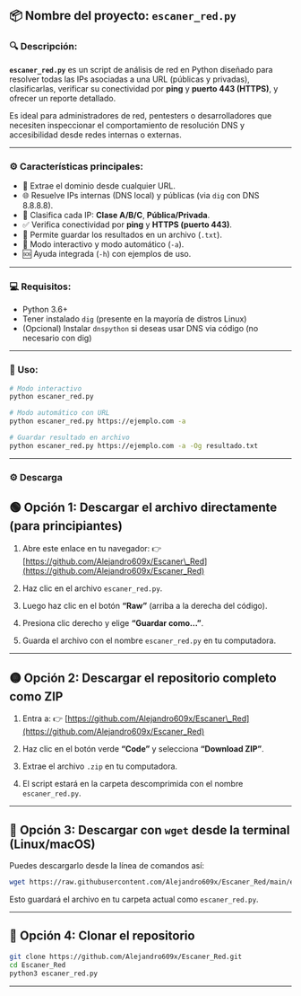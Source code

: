 ## 📦 Nombre del proyecto: `escaner_red.py`

### 🔍 Descripción:

**`escaner_red.py`** es un script de análisis de red en Python diseñado para resolver todas las IPs asociadas a una URL (públicas y privadas), clasificarlas, verificar su conectividad por **ping** y **puerto 443 (HTTPS)**, y ofrecer un reporte detallado.

Es ideal para administradores de red, pentesters o desarrolladores que necesiten inspeccionar el comportamiento de resolución DNS y accesibilidad desde redes internas o externas.

---

### ⚙️ Características principales:

* 🔎 Extrae el dominio desde cualquier URL.
* 🌐 Resuelve IPs internas (DNS local) y públicas (via `dig` con DNS 8.8.8.8).
* 📡 Clasifica cada IP: **Clase A/B/C**, **Pública/Privada**.
* ✅ Verifica conectividad por **ping** y **HTTPS (puerto 443)**.
* 📁 Permite guardar los resultados en un archivo (`.txt`).
* 🧠 Modo interactivo y modo automático (`-a`).
* 🆘 Ayuda integrada (`-h`) con ejemplos de uso.

---

### 💻 Requisitos:

* Python 3.6+
* Tener instalado `dig` (presente en la mayoría de distros Linux)
* (Opcional) Instalar `dnspython` si deseas usar DNS via código (no necesario con dig)

---

### 🚀 Uso:

```bash
# Modo interactivo
python escaner_red.py

# Modo automático con URL
python escaner_red.py https://ejemplo.com -a

# Guardar resultado en archivo
python escaner_red.py https://ejemplo.com -a -Og resultado.txt
```
---

### ⚙️ Descarga

## 🟢 Opción 1: Descargar el archivo directamente (para principiantes)

1. Abre este enlace en tu navegador:
   👉 [https://github.com/Alejandro609x/Escaner\_Red](https://github.com/Alejandro609x/Escaner_Red)

2. Haz clic en el archivo `escaner_red.py`.

3. Luego haz clic en el botón **“Raw”** (arriba a la derecha del código).

4. Presiona clic derecho y elige **“Guardar como…”**.

5. Guarda el archivo con el nombre `escaner_red.py` en tu computadora.

---

## 🟡 Opción 2: Descargar el repositorio completo como ZIP

1. Entra a:
   👉 [https://github.com/Alejandro609x/Escaner\_Red](https://github.com/Alejandro609x/Escaner_Red)

2. Haz clic en el botón verde **“Code”** y selecciona **“Download ZIP”**.

3. Extrae el archivo `.zip` en tu computadora.

4. El script estará en la carpeta descomprimida con el nombre `escaner_red.py`.

---

## 🔵 Opción 3: Descargar con `wget` desde la terminal (Linux/macOS)

Puedes descargarlo desde la línea de comandos así:

```bash
wget https://raw.githubusercontent.com/Alejandro609x/Escaner_Red/main/escaner_red.py
```

Esto guardará el archivo en tu carpeta actual como `escaner_red.py`.

---

## 🔴 Opción 4: Clonar el repositorio

```bash
git clone https://github.com/Alejandro609x/Escaner_Red.git
cd Escaner_Red
python3 escaner_red.py
```

---
